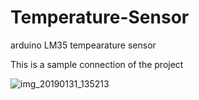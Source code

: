 # Temperature-Sensor
arduino LM35 tempearature sensor

This is a sample connection of the project 

![img_20190131_135213](https://user-images.githubusercontent.com/34624703/52049926-0b936880-251d-11e9-8d84-6747bf9b1c56.jpg)

